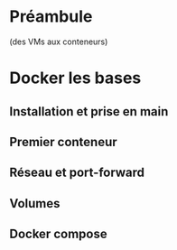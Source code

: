 # Préambule

(des VMs aux conteneurs)

# Docker les bases

## Installation et prise en main

## Premier conteneur

## Réseau et port-forward

## Volumes

## Docker compose




